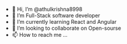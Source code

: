 - 👋 Hi, I’m @athulkrishna8998
- 👀 I’m Full-Stack software developer
- 🌱 I’m currently learning React and Angular
- 💞️ I’m looking to collaborate on Open-sourse
- 📫 How to reach me ...

<!---
athulkrishna8998/athulkrishna8998 is a ✨ special ✨ repository because its `README.md` (this file) appears on your GitHub profile.
You can click the Preview link to take a look at your changes.
--->
